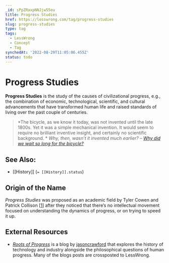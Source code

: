 ```yaml
---
_id: sPpZRaxpNNJjw55eu
title: Progress Studies
href: https://lesswrong.com/tag/progress-studies
slug: progress-studies
type: tag
tags:
  - LessWrong
  - Concept
  - Tag
synchedAt: '2022-08-29T11:05:06.455Z'
status: todo
---
```


# Progress Studies

**Progress Studies** is the study of the causes of civilizational progress, e.g., the combination of economic, technological, scientific, and cultural advancements that have transformed human life and raised standards of living over the past couple of centuries.

> *The bicycle, as we know it today, was not invented until the late 1800s. Yet it was a simple mechanical invention. It would seem to require no brilliant inventive insight, and certainly no scientific background. *
> *Why, then, wasn’t it invented much earlier? –* [*Why did we wait so long for the bicycle?*](https://www.lesswrong.com/posts/TPytnFcWiD2E4cTrm/why-did-we-wait-so-long-for-the-bicycle)

## See Also:

- [[History]] (`= [[History]].status`)

## Origin of the Name

*Progress Studies* was proposed as an academic field by Tyler Cowen and Patrick Collison \[[1](https://www.theatlantic.com/science/archive/2019/07/we-need-new-science-progress/594946/)\] after they noticed that there’s no intellectual movement focused on understanding the dynamics of progress, or on trying to speed it up.

## External Resources

- [*Roots of Progress*](https://rootsofprogress.org/about) is a blog by [jasoncrawford](https://www.lesswrong.com/users/jasoncrawford) that explores the history of technology and industry alongside the philosophical questions of human progress. Many of the blogs posts are crossposted to LessWrong.
